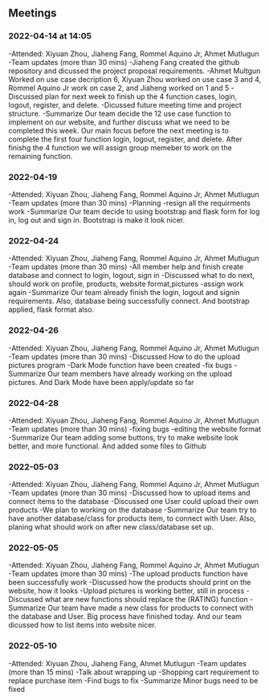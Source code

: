 ## Meetings

### 2022-04-14 at 14:05
-Attended: Xiyuan Zhou, Jiaheng Fang, Rommel Aquino Jr, Ahmet Mutlugun 
-Team updates (more than 30 mins)
  -Jiaheng Fang created the github repository and dicussed the project proposal requirements.
  -Ahmet Multgun Worked on use case decription 6, Xiyuan Zhou worked on use case 3 and 4, Rommel Aquino Jr work on case 2, and Jiaheng worked on 1 and 5
  -Discussed plan for next week to finish up the 4 function cases, login, logout, register, and delete.
  -Dicussed future meeting time and project structure.
-Summarize
  Our team decide the 12 use case function to implement on our website, and further discuss what we need to be completed this week. Our main focus before the next meeting is to complete the first four function login, logout, register, and delete. After finishg the 4 function we will assign group memeber to work on the remaining function. 

### 2022-04-19
-Attended: Xiyuan Zhou, Jiaheng Fang, Rommel Aquino Jr, Ahmet Mutlugun
-Team updates (more than 30 mins)
  -Planning
  -resign all the requirments work 
-Summarize
  Our team decide to using bootstrap and flask form for log in, log out and sign in. Bootstrap is make it look nicer.

### 2022-04-24
-Attended: Xiyuan Zhou, Jiaheng Fang, Rommel Aquino Jr, Ahmet Mutlugun
-Team updates (more than 30 mins)
  -All member help and finish create database and connect to login, logout, sign in
  -Discussed what to do next, should work on profile, products, website format,pictures
  -assign work again
-Summarize
  Our team already finish the login, logout and signin requirements. Also, database being successfully connect. And bootstrap applied, flask format also.

### 2022-04-26
-Attended: Xiyuan Zhou, Jiaheng Fang, Rommel Aquino Jr, Ahmet Mutlugun
-Team updates (more than 30 mins)
  -Discussed How to do the upload pictures program
  -Dark Mode function have been created
  -fix bugs
-Summarize
  Our team members have already working on the upload pictures. And Dark Mode have been apply/update so far 

### 2022-04-28
-Attended: Xiyuan Zhou, Jiaheng Fang, Rommel Aquino Jr, Ahmet Mutlugun
-Team updates (more than 30 mins)
  -fixing bugs
  -editing the website format
-Summarize
  Our team adding some buttons, try to make website look better, and more functional. And added some files to Github

### 2022-05-03
-Attended: Xiyuan Zhou, Jiaheng Fang, Rommel Aquino Jr, Ahmet Mutlugun
-Team updates (more than 30 mins)
  -Discussed how to upload items and connect items to the database
  -Discussed one User could upload their own products
  -We plan to working on the database
-Summarize
  Our team try to have another database/class for products item, to connect with User. Also, planing what should work on after new class/database set up.

### 2022-05-05
-Attended: Xiyuan Zhou, Jiaheng Fang, Rommel Aquino Jr, Ahmet Mutlugun
-Team updates (more than 30 mins)
  -The upload products function have been successfully work
  -Discussed how the products should print on the website, how it looks
  -Upload pictures is working better, still in process
  -Discussed what are new functions should replace the (RATING) function
-Summarize
  Our team have made a new class for products to connect with the database and User. Big process have finished today. And our team dicussed how to list items into website nicer.


### 2022-05-10
-Attended: Xiyuan Zhou, Jiaheng Fang, Ahmet Mutlugun
-Team updates (more than 15 mins)
  -Talk about wrapping up
  -Shopping cart requirement to replace purchase item
  -Find bugs to fix
-Summarize
  Minor bugs need to be fixed
